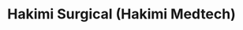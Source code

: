 ---
title: "Hakimi Surgical (Hakimi Medtech)"
url: /karachi/hakimi-surgical-hakimi-medtech/
shop: shop
---